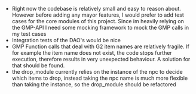 - Right now the codebase is relatively small and easy to reason about. However before adding any mayor features, I would prefer to add 
test cases for the core modules of this project. Since im heavily relying on the GMP-API I need some mocking framework to mock the GMP calls in my test cases
- Integration tests of the DAO's would be nice
- GMP Function calls that deal with G2 item names are relatively fragile. If for example the item name does not exist, the code stops further execution, therefore
results in very unexpected behaviour. A solution for that should be found. 
- the drop_module currently relies on the instance of the npc to decide which items to drop, instead taking the npc name is much more flexible than taking the instance,
so the drop_module should be refactored